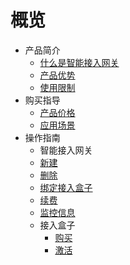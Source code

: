# 概览

* 产品简介
    * [什么是智能接入网关](network/accessgw/introduction/concept)
    * [产品优势](network/accessgw/introduction/advantages)
    * [使用限制](network/accessgw/introduction/limit)
* 购买指导
    * [产品价格](network/accessgw/buy/price)
    * [应用场景](network/accessgw/buy/type)
* 操作指南
    * 智能接入网关
    * [新建](network/accessgw/guide/accessgw/create)
    * [删除](network/accessgw/guide/accessgw/delete)
    * [绑定接入盒子](network/accessgw/guide/accessgw/bind)
    * [续费](network/accessgw/guide/accessgw/renew)
    * [监控信息](network/accessgw/guide/accessgw/monitor)
    * 接入盒子
        * [购买](network/accessgw/guide/accessbox/buy)
        * [激活](network/accessgw/guide/accessbox/updatenetwork)
    
        
